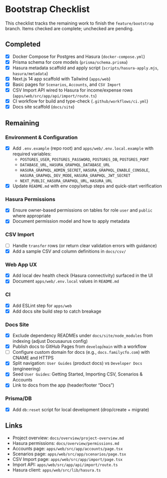 # Bootstrap Checklist

This checklist tracks the remaining work to finish the `feature/bootstrap` branch. Items checked are complete; unchecked are pending.

## Completed

- [x] Docker Compose for Postgres and Hasura (`docker-compose.yml`)
- [x] Prisma schema for core models (`prisma/schema.prisma`)
- [x] Hasura metadata scaffold and apply script (`scripts/hasura-apply.mjs`, `hasura/metadata`)
- [x] Next.js 14 app scaffold with Tailwind (`apps/web`)
- [x] Basic pages for `Scenarios`, `Accounts`, and `CSV Import`
- [x] CSV Import API wired to Hasura for income/expense rows (`apps/web/src/app/api/import/route.ts`)
- [x] CI workflow for build and type-check (`.github/workflows/ci.yml`)
- [x] Docs site scaffold (`docs/site`)

## Remaining

### Environment & Configuration
- [x] Add `.env.example` (repo root) and `apps/web/.env.local.example` with required variables:
  - `POSTGRES_USER`, `POSTGRES_PASSWORD`, `POSTGRES_DB`, `POSTGRES_PORT`
  - `DATABASE_URL`, `HASURA_GRAPHQL_DATABASE_URL`
  - `HASURA_GRAPHQL_ADMIN_SECRET`, `HASURA_GRAPHQL_ENABLE_CONSOLE`, `HASURA_GRAPHQL_DEV_MODE`, `HASURA_GRAPHQL_JWT_SECRET`
  - `NEXT_PUBLIC_HASURA_GRAPHQL_URL`, `HASURA_URL`
- [x] Update `README.md` with env copy/setup steps and quick-start verification

### Hasura Permissions
- [x] Ensure owner-based permissions on tables for role `user` and `public` where appropriate
- [x] Document permission model and how to apply metadata

### CSV Import
- [ ] Handle `transfer` rows (or return clear validation errors with guidance)
- [x] Add a sample CSV and column definitions in `docs/csv/`

### Web App UX
- [x] Add local dev health check (Hasura connectivity) surfaced in the UI
- [x] Document `apps/web/.env.local` values in `README.md`

### CI
- [x] Add ESLint step for `apps/web`
- [x] Add docs site build step to catch breakage

### Docs Site
- [x] Exclude dependency READMEs under `docs/site/node_modules` from indexing (adjust Docusaurus config)
- [x] Publish docs to GitHub Pages from `develop`/`main` with a workflow
- [ ] Configure custom domain for docs (e.g., `docs.familycfo.com`) with CNAME and HTTPS
- [x] Split navigation: `User Guides` (product docs) vs `Developer Docs` (engineering)
- [x] Seed `User Guides`: Getting Started, Importing CSV, Scenarios & Accounts
- [x] Link to docs from the app (header/footer “Docs”)

### Prisma/DB
- [x] Add `db:reset` script for local development (drop/create + migrate)

## Links
- Project overview: `docs/overview/project-overview.md`
- Hasura permissions: `docs/overview/permissions.md`
- Accounts page: `apps/web/src/app/accounts/page.tsx`
- Scenarios page: `apps/web/src/app/scenarios/page.tsx`
- CSV Import page: `apps/web/src/app/import/page.tsx`
- Import API: `apps/web/src/app/api/import/route.ts`
- Hasura client: `apps/web/src/lib/hasura.ts`


